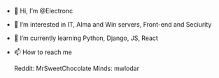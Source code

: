- 👋 Hi, I’m @Electronc
- 👀 I’m interested in IT, Alma and Win servers, Front-end and Seciurity
- 🌱 I’m currently learning Python, Django, JS, React
- 📫 How to reach me

  Reddit: MrSweetChocolate
  Minds: mwlodar
